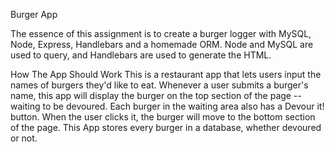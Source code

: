 Burger App

The essence of this assignment is to create a burger logger with MySQL, Node, Express, Handlebars and a homemade ORM. Node and MySQL are used to query, and  Handlebars are used to generate the HTML.

How The App Should Work
This is a restaurant app that lets users input the names of burgers they'd like to eat. Whenever a user submits a burger's name, this app will display the burger on the top section  of the page -- waiting to be devoured. Each burger in the waiting area also has a Devour it! button. When the user clicks it, the burger will move to the bottom section of the page. This App stores every burger in a database, whether devoured or not.